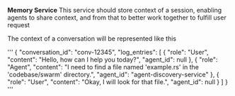 **Memory Service**
This service should store context of a session, enabling agents to share context, and from that to better work together to fulfill user request

The context of a conversation will be represented like this

'''
{
  "conversation_id": "conv-12345",
  "log_entries": [
    {
      "role": "User",
      "content": "Hello, how can I help you today?",
      "agent_id": null
    },
    {
      "role": "Agent",
      "content": "I need to find a file named 'example.rs' in the 'codebase/swarm' directory.",
      "agent_id": "agent-discovery-service"
    },
    {
      "role": "User",
      "content": "Okay, I will look for that file.",
      "agent_id": null
    }
  ]
}
'''